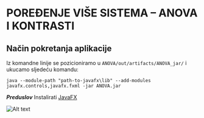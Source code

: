 # POREĐENJE VIŠE SISTEMA – ANOVA I KONTRASTI


## Način pokretanja aplikacije

Iz komandne linije se pozicioniramo u ``` ANOVA/out/artifacts/ANOVA_jar/ ``` i ukucamo sljedeću komandu:

``` java --module-path "path-to-javafx\lib" --add-modules javafx.controls,javafx.fxml -jar ANOVA.jar ```

***Preduslov*** Instalirati  [JavaFX](https://gluonhq.com/products/javafx/)

![Alt text](/resources/App.PNG?raw=true "Optional Title")

